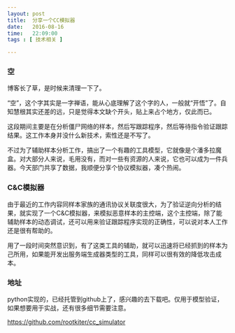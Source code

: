 ```yaml
--- 
layout: post
title:  分享一个CC模拟器
date:   2016-08-16
time:   22:09:00
tags : [ 技术相关 ]

---
```


### 空

博客长了草，是时候来清理一下了。

“空”，这个字其实是一字禅语，能从心底理解了这个字的人，一般就“开悟”了。自知慧根其实还差的远，只是觉得本文缺个开头，贴上来占个地方，仅此而已。

这段期间主要是在分析僵尸网络的样本，然后写跟踪程序，然后等待指令验证跟踪结果。这工作本身并没什么新技术，索性还是不写了。

不过为了辅助样本分析工作，搞出了一个有趣的工具模型，它就像是个潘多拉魔盒。对大部分人来说，毛用没有，而对一些有资源的人来说，它也可以成为一件兵器。今天部门共享了数据，我顺便分享个协议模拟器，凑个热闹。

### C&C模拟器

由于最近的工作内容同样本家族的通讯协议关联度很大，为了验证逆向分析的结果，就实现了一个C&C模拟器，来模拟恶意样本的主控端，这个主控端，除了能辅助样本的动态调试，还可以用来验证跟踪程序实现的正确性，可以说对本人工作还是很有帮助的。

用了一段时间突然意识到，有了这类工具的辅助，就可以迅速将已经抓到的样本为己所用，如果能开发出服务端生成器类型的工具，同样可以很有效的降低攻击成本。


### 地址
python实现的，已经托管到github上了，感兴趣的去下载吧。仅用于模型验证，如果想要用于实战，还有很多细节需要注意。

https://github.com/rootkiter/cc_simulator



